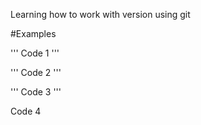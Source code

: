 Learning how to work with version using git

#Examples

'''
Code 1
'''

'''
Code 2
'''

'''
Code 3
'''

Code 4